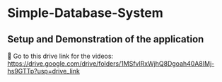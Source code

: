 # Simple-Database-System

## Setup and Demonstration of the application
🔗 Go to this drive link for the videos: https://drive.google.com/drive/folders/1MSfvlRxWjhQ8Dgoah40A8IMj-hs9GTTp?usp=drive_link

